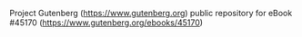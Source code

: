 Project Gutenberg (https://www.gutenberg.org) public repository for eBook #45170 (https://www.gutenberg.org/ebooks/45170)
